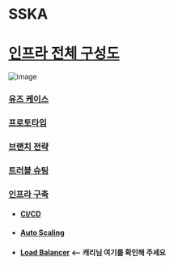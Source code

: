 # SSKA

# [인프라 전체 구성도](https://github.com/f-lab-edu/SSKA/wiki/06.-Infrastructure-building#%EC%9D%B8%ED%94%84%EB%9D%BC-%EC%A0%84%EC%B2%B4-%EA%B5%AC%EC%84%B1%EB%8F%84)

![image](https://user-images.githubusercontent.com/70272679/215348332-43bab872-a913-4ac4-9013-1c28f19a169c.png)


### [유즈 케이스](https://github.com/f-lab-edu/SSKA/wiki/01.-Use-Case)

### [프로토타입](https://github.com/f-lab-edu/SSKA/wiki/02.-ProtoType)

### [브랜치 전략](https://github.com/f-lab-edu/SSKA/wiki/03.-Branch-Strategy#git-flow)

### [트러블 슈팅](https://github.com/f-lab-edu/SSKA/wiki/04.-Trouble-Shooting)

### [인프라 구축](https://github.com/f-lab-edu/SSKA/wiki/06.-Infrastructure-building-story)
 - #### [CI/CD](https://github.com/f-lab-edu/SSKA/wiki/06.-Infrastructure-building-story#cicd-%EC%A0%81%EC%9A%A9)
 - #### [Auto Scaling](https://github.com/f-lab-edu/SSKA/wiki/06.-Infrastructure-building-story#auto-scaling)
 - #### [Load Balancer](https://github.com/f-lab-edu/SSKA/wiki/06.-Infrastructure-building-story#load-balancer)  <-- 캐리님 여기를 확인해 주세요
